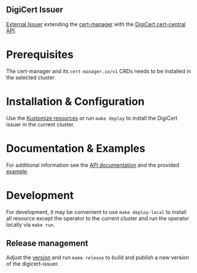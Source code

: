 DigiCert Issuer
---------------

[External Issuer](https://cert-manager.io/docs/configuration/external) extending the [cert-manager](https://cert-manager.io) with the [DigiCert cert-central API](https://dev.digicert.com/services-api/orders/).

# Prerequisites

The cert-manager and its `cert-manager.io/v1` CRDs needs to be installed in the selected cluster.

# Installation & Configuration

Use the [Kustomize resources](config) or run `make deploy` to install the DigiCert issuer in the current cluster.

# Documentation & Examples

For additional information see the [API documentation](docs/apidocs/api.md) and the provided [example](config/samples).

# Development

For development, it may be convenient to use `make deploy-local` to install all resource except the operator to the current cluster and run the operator locally via `make run`.

## Release management

Adjust the [version](VERSION) and run `make release` to build and publish a new version of the digicert-issuer.
